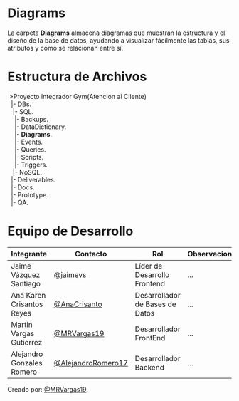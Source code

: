  
  # Diagrams

La carpeta **Diagrams** almacena diagramas que muestran la estructura y el diseño de la base de datos, ayudando a visualizar fácilmente las tablas, sus atributos y cómo se relacionan entre sí.

# Estructura de Archivos
&nbsp;>Proyecto Integrador Gym(Atencion al Cliente)<br>
&nbsp;&nbsp;|- DBs.<br>
&nbsp;&nbsp;&nbsp;|- SQL.<br>
&nbsp;&nbsp;&nbsp;&nbsp;|- Backups.<br>
&nbsp;&nbsp;&nbsp;&nbsp;|- DataDictionary.<br>
&nbsp;&nbsp;&nbsp;&nbsp;|- **Diagrams**.<br>
&nbsp;&nbsp;&nbsp;&nbsp;|- Events.<br>
&nbsp;&nbsp;&nbsp;&nbsp;|- Queries.<br>
&nbsp;&nbsp;&nbsp;&nbsp;|- Scripts.<br>
&nbsp;&nbsp;&nbsp;&nbsp;|- Triggers.<br>
&nbsp;&nbsp;&nbsp;|- NoSQL.<br>
&nbsp;&nbsp;|- Deliverables.<br>
&nbsp;&nbsp;|- Docs.<br>
&nbsp;&nbsp;|- Prototype.<br>
&nbsp;&nbsp;|- QA.<br>

# Equipo de Desarrollo

|Integrante|Contacto|Rol|Observaciones|
|----------|--------|---|-------------|
|Jaime Vázquez Santiago|[@jaimevs](https://github.com/jaimevs)|Líder de Desarrollo Frontend|...|
|Ana Karen Crisantos Reyes|[@AnaCrisanto](https://github.com/AnaCrisanto)|Desarrollador de Bases de Datos|...|
|Martin Vargas Gutierrez|[@MRVargas19](https://github.com/MRVargas19)|Desarrollador FrontEnd|...|
|Alejandro Gonzales Romero|[@AlejandroRomero17](https://github.com/AlejandroRomero17)|Desarrollador Backend|...|

Creado por: [@MRVargas19](https://github.com/MRVargas19).










